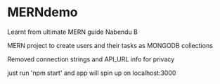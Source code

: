 # MERNdemo
Learnt from ultimate MERN guide Nabendu B

MERN project to create users and their tasks as MONGODB collections

Removed connection strings and API_URL info for privacy

just run 'npm start' and app will spin up on localhost:3000

